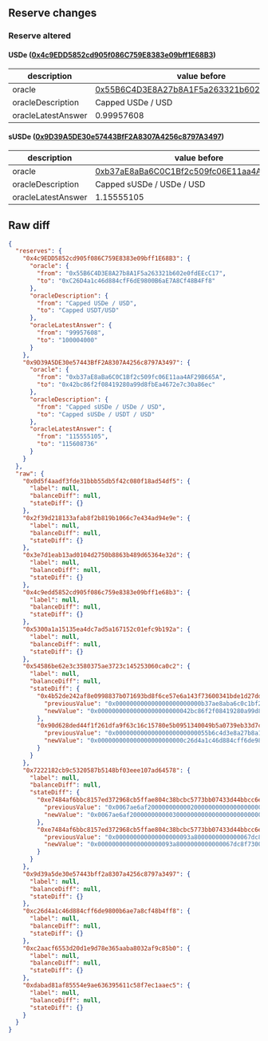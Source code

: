 ## Reserve changes

### Reserve altered

#### USDe ([0x4c9EDD5852cd905f086C759E8383e09bff1E68B3](https://etherscan.io/address/0x4c9EDD5852cd905f086C759E8383e09bff1E68B3))

| description | value before | value after |
| --- | --- | --- |
| oracle | [0x55B6C4D3E8A27b8A1F5a263321b602e0fdEEcC17](https://etherscan.io/address/0x55B6C4D3E8A27b8A1F5a263321b602e0fdEEcC17) | [0xC26D4a1c46d884cfF6dE9800B6aE7A8Cf48B4Ff8](https://etherscan.io/address/0xC26D4a1c46d884cfF6dE9800B6aE7A8Cf48B4Ff8) |
| oracleDescription | Capped USDe / USD | Capped USDT/USD |
| oracleLatestAnswer | 0.99957608 | 1.00004 |


#### sUSDe ([0x9D39A5DE30e57443BfF2A8307A4256c8797A3497](https://etherscan.io/address/0x9D39A5DE30e57443BfF2A8307A4256c8797A3497))

| description | value before | value after |
| --- | --- | --- |
| oracle | [0xb37aE8aBa6C0C1Bf2c509fc06E11aa4AF29B665A](https://etherscan.io/address/0xb37aE8aBa6C0C1Bf2c509fc06E11aa4AF29B665A) | [0x42bc86f2f08419280a99d8fbEa4672e7c30a86ec](https://etherscan.io/address/0x42bc86f2f08419280a99d8fbEa4672e7c30a86ec) |
| oracleDescription | Capped sUSDe / USDe / USD | Capped sUSDe / USDT / USD |
| oracleLatestAnswer | 1.15555105 | 1.15608736 |


## Raw diff

```json
{
  "reserves": {
    "0x4c9EDD5852cd905f086C759E8383e09bff1E68B3": {
      "oracle": {
        "from": "0x55B6C4D3E8A27b8A1F5a263321b602e0fdEEcC17",
        "to": "0xC26D4a1c46d884cfF6dE9800B6aE7A8Cf48B4Ff8"
      },
      "oracleDescription": {
        "from": "Capped USDe / USD",
        "to": "Capped USDT/USD"
      },
      "oracleLatestAnswer": {
        "from": "99957608",
        "to": "100004000"
      }
    },
    "0x9D39A5DE30e57443BfF2A8307A4256c8797A3497": {
      "oracle": {
        "from": "0xb37aE8aBa6C0C1Bf2c509fc06E11aa4AF29B665A",
        "to": "0x42bc86f2f08419280a99d8fbEa4672e7c30a86ec"
      },
      "oracleDescription": {
        "from": "Capped sUSDe / USDe / USD",
        "to": "Capped sUSDe / USDT / USD"
      },
      "oracleLatestAnswer": {
        "from": "115555105",
        "to": "115608736"
      }
    }
  },
  "raw": {
    "0x0d5f4aadf3fde31bbb55db5f42c080f18ad54df5": {
      "label": null,
      "balanceDiff": null,
      "stateDiff": {}
    },
    "0x2f39d218133afab8f2b819b1066c7e434ad94e9e": {
      "label": null,
      "balanceDiff": null,
      "stateDiff": {}
    },
    "0x3e7d1eab13ad0104d2750b8863b489d65364e32d": {
      "label": null,
      "balanceDiff": null,
      "stateDiff": {}
    },
    "0x4c9edd5852cd905f086c759e8383e09bff1e68b3": {
      "label": null,
      "balanceDiff": null,
      "stateDiff": {}
    },
    "0x5300a1a15135ea4dc7ad5a167152c01efc9b192a": {
      "label": null,
      "balanceDiff": null,
      "stateDiff": {}
    },
    "0x54586be62e3c3580375ae3723c145253060ca0c2": {
      "label": null,
      "balanceDiff": null,
      "stateDiff": {
        "0x4b52de242af8e0998837b071693bd8f6ce57e6a143f73600341bde1d27dd942e": {
          "previousValue": "0x000000000000000000000000b37ae8aba6c0c1bf2c509fc06e11aa4af29b665a",
          "newValue": "0x00000000000000000000000042bc86f2f08419280a99d8fbea4672e7c30a86ec"
        },
        "0x90d628ded44f1f261dfa9f63c16c15780e5b0951340049b5a0739eb33d7c014f": {
          "previousValue": "0x00000000000000000000000055b6c4d3e8a27b8a1f5a263321b602e0fdeecc17",
          "newValue": "0x000000000000000000000000c26d4a1c46d884cff6de9800b6ae7a8cf48b4ff8"
        }
      }
    },
    "0x7222182cb9c5320587b5148bf03eee107ad64578": {
      "label": null,
      "balanceDiff": null,
      "stateDiff": {
        "0xe7484af6bbc8157ed372968cb5ffae804c38bcbc5773bb07433d44bbcc6ebbf0": {
          "previousValue": "0x0067ae6af2000000000002000000000000000000000000000000000000000000",
          "newValue": "0x0067ae6af2000000000003000000000000000000000000000000000000000000"
        },
        "0xe7484af6bbc8157ed372968cb5ffae804c38bcbc5773bb07433d44bbcc6ebbf1": {
          "previousValue": "0x000000000000000000093a8000000000000067dc8f7300000000000000000000",
          "newValue": "0x000000000000000000093a8000000000000067dc8f7300000000000067ae6af3"
        }
      }
    },
    "0x9d39a5de30e57443bff2a8307a4256c8797a3497": {
      "label": null,
      "balanceDiff": null,
      "stateDiff": {}
    },
    "0xc26d4a1c46d884cff6de9800b6ae7a8cf48b4ff8": {
      "label": null,
      "balanceDiff": null,
      "stateDiff": {}
    },
    "0xc2aacf6553d20d1e9d78e365aaba8032af9c85b0": {
      "label": null,
      "balanceDiff": null,
      "stateDiff": {}
    },
    "0xdabad81af85554e9ae636395611c58f7ec1aaec5": {
      "label": null,
      "balanceDiff": null,
      "stateDiff": {}
    }
  }
}
```